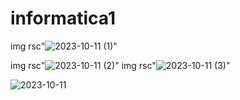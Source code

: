 # informatica1
img rsc"![2023-10-11 (1)](https://github.com/Belenmejia/informatica1/assets/142844432/4480072c-e294-4aab-a294-9b8a124ad401)"

img rsc"![2023-10-11 (2)](https://github.com/Belenmejia/informatica1/assets/142844432/a9c01bc0-df01-4744-bbd7-f4fdd61f8aec)"
img rsc"![2023-10-11 (3)](https://github.com/Belenmejia/informatica1/assets/142844432/011a1671-c3d6-47cb-8bc9-2a9ede1d6ead)"


![2023-10-11](https://github.com/Belenmejia/informatica1/assets/142844432/7f87b749-53b6-46d1-9b57-c4ed7f02fd3a)
